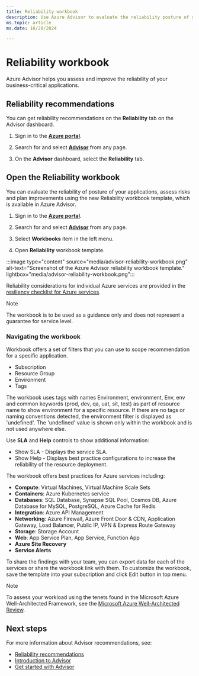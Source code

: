 ```yaml
---
title: Reliability workbook
description: Use Azure Advisor to evaluate the reliability posture of your business-critical applications, assess risks and plan improvements.
ms.topic: article
ms.date: 10/28/2024

---
```


# Reliability workbook

Azure Advisor helps you assess and improve the reliability of your business-critical applications. 

## Reliability recommendations

You can get reliability recommendations on the **Reliability** tab on the Advisor dashboard.

1. Sign in to the [**Azure portal**](https://portal.azure.com).

1. Search for and select [**Advisor**](https://aka.ms/azureadvisordashboard) from any page.

1. On the **Advisor** dashboard, select the **Reliability** tab.

## Open the Reliability workbook

You can evaluate the reliability of posture of your applications, assess risks and plan improvements using the new Reliability workbook template, which is available in Azure Advisor.

1. Sign in to the [**Azure portal**](https://portal.azure.com).

1. Search for and select [**Advisor**](https://aka.ms/azureadvisordashboard) from any page.

1. Select **Workbooks** item in the left menu. 

1. Open **Reliability** workbook template. 

:::image type="content" source="media/advisor-reliability-workbook.png" alt-text="Screenshot of the Azure Advisor reliability workbook template." lightbox="media/advisor-reliability-workbook.png":::

Reliability considerations for individual Azure services are provided in the [resiliency checklist for Azure services](/azure/architecture/checklist/resiliency-per-service).

> [!NOTE]
> The workbook is to be used as a guidance only and does not represent a guarantee for service level.

### Navigating the workbook

Workbook offers a set of filters that you can use to scope recommendation for a specific application.

*    Subscription
*    Resource Group
*    Environment 
*    Tags 

The workbook uses tags with names Environment, environment, Env, env and common keywords (prod, dev, qa, uat, sit, test) as part of resource name to show environment for a specific resource. If there are no tags or naming conventions detected, the environment filter is displayed as 'undefined'. The 'undefined' value is shown only within the workbook and is not used anywhere else.

Use **SLA** and **Help** controls to show additional information:

*    Show SLA - Displays the service SLA. 
*    Show Help - Displays best practice configurations to increase the reliability of the resource deployment.

The workbook offers best practices for Azure services including:
*    **Compute**: Virtual Machines, Virtual Machine Scale Sets
*    **Containers**: Azure Kubernetes service
*    **Databases**: SQL Database, Synapse SQL Pool, Cosmos DB, Azure Database for MySQL, PostgreSQL, Azure Cache for Redis
*    **Integration**: Azure API Management
*    **Networking**: Azure Firewall, Azure Front Door & CDN, Application Gateway, Load Balancer, Public IP, VPN & Express Route Gateway
*    **Storage**: Storage Account
*    **Web**: App Service Plan, App Service, Function App
*    **Azure Site Recovery**
*    **Service Alerts**

To share the findings with your team, you can export data for each of the services or share the workbook link with them.
To customize the workbook, save the template into your subscription and click Edit button in top menu.

> [!NOTE]
> To assess your workload using the tenets found in the Microsoft Azure Well-Architected Framework, see the [Microsoft Azure Well-Architected Review](/assessments/?id=azure-architecture-review&mode=pre-assessment).

## Next steps

For more information about Advisor recommendations, see:
* [Reliability recommendations](advisor-reference-reliability-recommendations.md)
* [Introduction to Advisor](advisor-overview.md)
* [Get started with Advisor](advisor-get-started.md)


